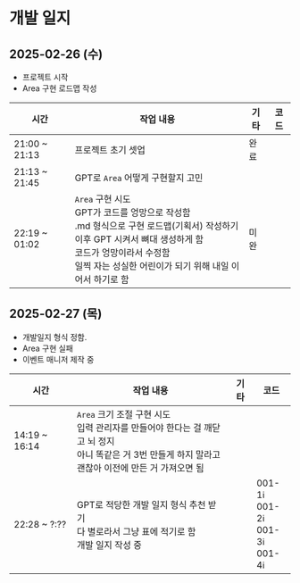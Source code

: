 # 개발 일지

## 2025-02-26 (수)
- 프로젝트 시작
- Area 구현 로드맵 작성

| 시간 | 작업 내용 | 기타 | 코드 |
|------|----------|------|-----|
| 21:00 ~ 21:13 | 프로젝트 초기 셋업 | 완료 |  |
| 21:13 ~ 21:45 | GPT로 `Area` 어떻게 구현할지 고민  |  |  |
| 22:19 ~ 01:02 | `Area` 구현 시도<br>GPT가 코드를 엉망으로 작성함<br>.md 형식으로 구현 로드맵(기획서) 작성하기<br>이후 GPT 시켜서 뼈대 생성하게 함<br>코드가 엉망이라서 수정함<br>일찍 자는 성실한 어린이가 되기 위해 내일 이어서 하기로 함 | 미완 |  |

## 2025-02-27 (목)
- 개발일지 형식 정함.
- Area 구현 실패
- 이벤트 매니저 제작 중

| 시간 | 작업 내용 | 기타 | 코드 |
|------|----------|------|-----|
| 14:19 ~ 16:14 | `Area` 크기 조절 구현 시도<br>입력 관리자를 만들어야 한다는 걸 깨닫고 뇌 정지<br>아니 똑같은 거 3번 만들게 하지 말라고<br>괜찮아 이전에 만든 거 가져오면 됨 |  |  |
| 22:28 ~ ?:?? | GPT로 적당한 개발 일지 형식 추천 받기<br>다 별로라서 그냥 표에 적기로 함<br>개발 일지 작성 중 |  | <span title="표 형식 잘 들어갔나 테스트">001-1ℹ</span><br><span title="제목 ##로 적는 게 더 좋은가 테스트">001-2ℹ</span><br><span title="한 번 더 테스트">001-3ℹ</span><br><span title="지금 뜨는 이 툴팁 잘 뜨나 테스트">001-4ℹ</span> |